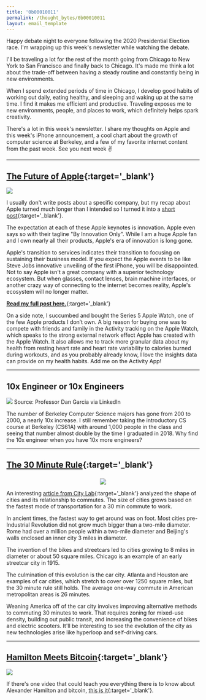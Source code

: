 ```yaml
---
title: '0b00010011'
permalink: /thought_bytes/0b00010011
layout: email_template
---
```

Happy debate night to everyone following the 2020 Presidential Election race. I'm wrapping up this week's newsletter while watching the debate.

I'll be traveling a lot for the rest of the month going from Chicago to New York to San Francisco and finally back to Chicago. It's made me think a lot about the trade-off between having a steady routine and constantly being in new environments.

When I spend extended periods of time in Chicago, I develop good habits of working out daily, eating healthy, and sleeping and waking up at the same time. I find it makes me efficient and productive. Traveling exposes me to new environments, people, and places to work, which definitely helps spark creativity.

There's a lot in this week's newsletter. I share my thoughts on Apple and this week's iPhone announcement, a cool chart about the growth of computer science at Berkeley, and a few of my favorite internet content from the past week. See you next week ✌️

<hr class='post-hr'/>

## [The Future of Apple](https://kevinarifin.com/future-of-apple){:target='_blank'}

![](https://kevinarifin.com/images/apple.jpg)

I usually don't write posts about a specific company, but my recap about Apple turned much longer than I intended so I turned it into a [short post](https://kevinarifin.com/future-of-apple){:target='_blank'}.

The expectation at each of these Apple keynotes is innovation. Apple even says so with their tagline "By Innovation Only". While I am a huge Apple fan and I own nearly all their products, Apple's era of innovation is long gone.

Apple's transition to services indicates their transition to focusing on sustaining their business model. If you expect the Apple events to be like Steve Jobs innovative unveiling of the first iPhone, you will be disappointed. Not to say Apple isn't a great company with a superior technology ecosystem. But when glasses, contact lenses, brain machine interfaces, or another crazy way of connecting to the internet becomes reality, Apple's ecosystem will no longer matter.

[**Read my full post here.**](https://kevinarifin.com/future-of-apple){:target='_blank'}

On a side note, I succumbed and bought the Series 5 Apple Watch, one of the few Apple products I don’t own. A big reason for buying one was to compete with friends and family in the Activity tracking on the Apple Watch, which speaks to the strong external network effect Apple has created with the Apple Watch. It also allows me to track more granular data about my health from resting heart rate and heart rate variability to calories burned during workouts, and as you probably already know, I love the insights data can provide on my health habits. Add me on the Activity App!

<hr class='post-hr'/>

## 10x Engineer or 10x Engineers

![](https://kevinarifin.com/images/thought_bytes/berkeleycs.jpeg)
Source: Professor Dan Garcia via LinkedIn

The number of Berkeley Computer Science majors has gone from 200 to 2000, a nearly 10x increase. I still remember taking the introductory CS course at Berkeley (CS61A) with around 1,000 people in the class and seeing that number almost double by the time I graduated in 2018. Why find the 10x engineer when you have 10x more engineers?

<hr class='post-hr'/>

## [**The 30 Minute Rule**](https://www.citylab.com/transportation/2019/08/commute-time-city-size-transportation-urban-planning-history/597055/){:target='_blank'}

<center>
    <img src='https://kevinarifin.com/images/thought_bytes/30michi.png' class="img-responsive img-container-center" style='max-width:300px; margin-top: 5px'/>
</center>

An interesting [article from City Lab](https://www.citylab.com/transportation/2019/08/commute-time-city-size-transportation-urban-planning-history/597055/){:target='_blank'} analyzed the shape of cities and its relationship to commutes. The size of cities grows based on the fastest mode of transportation for a 30 min commute to work.

In ancient times, the fastest way to get around was on foot. Most cities pre-Industrial Revolution did not grow much bigger than a two-mile diameter. Rome had over a million people within a two-mile diameter and Beijing's walls enclosed an inner city 3 miles in diameter.

The invention of the bikes and streetcars led to cities growing to 8 miles in diameter or about 50 square miles. Chicago is an example of an early streetcar city in 1915.

The culmination of this evolution is the car city. Atlanta and Houston are examples of car cities, which stretch to cover over 1250 square miles, but the 30 minute rule still holds. The average one-way commute in American metropolitan areas is 26 minutes.

Weaning America off of the car city involves improving alternative methods to commuting 30 minutes to work. That requires zoning for mixed-use density, building out public transit, and increasing the convenience of bikes and electric scooters. It'll be interesting to see the evolution of the city as new technologies arise like hyperloop and self-driving cars.

<hr class='post-hr'/>

## [**Hamilton Meets Bitcoin**](https://www.youtube.com/watch?v=JaMJi1_1tkA&feature=youtu.be){:target='_blank'}

![](https://kevinarifin.com/images/thought_bytes/hamsatosh.jpg)

If there's one video that could teach you everything there is to know about Alexander Hamilton and bitcoin, [this is it](https://www.youtube.com/watch?v=JaMJi1_1tkA&feature=youtu.be){:target='_blank'}.

